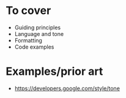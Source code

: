 # To cover

- Guiding principles
- Language and tone
- Formatting
- Code examples

# Examples/prior art

- https://developers.google.com/style/tone
